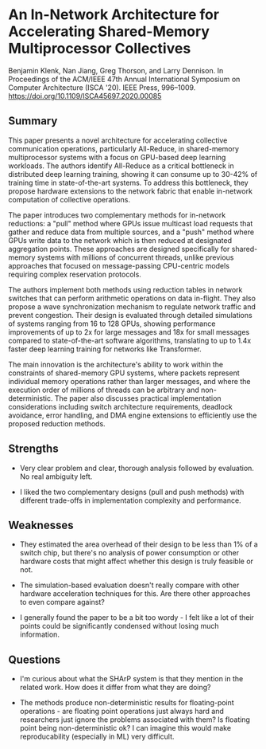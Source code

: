 # An In-Network Architecture for Accelerating Shared-Memory Multiprocessor Collectives

Benjamin Klenk, Nan Jiang, Greg Thorson, and Larry Dennison. 
In Proceedings of the ACM/IEEE 47th Annual International Symposium on Computer Architecture (ISCA '20). 
IEEE Press, 996–1009. https://doi.org/10.1109/ISCA45697.2020.00085

## Summary

This paper presents a novel architecture for accelerating collective communication operations, particularly All-Reduce, in shared-memory multiprocessor systems with a focus on GPU-based deep learning workloads. The authors identify All-Reduce as a critical bottleneck in distributed deep learning training, showing it can consume up to 30-42% of training time in state-of-the-art systems. To address this bottleneck, they propose hardware extensions to the network fabric that enable in-network computation of collective operations.

The paper introduces two complementary methods for in-network reductions: a "pull" method where GPUs issue multicast load requests that gather and reduce data from multiple sources, and a "push" method where GPUs write data to the network which is then reduced at designated aggregation points. These approaches are designed specifically for shared-memory systems with millions of concurrent threads, unlike previous approaches that focused on message-passing CPU-centric models requiring complex reservation protocols.

The authors implement both methods using reduction tables in network switches that can perform arithmetic operations on data in-flight. They also propose a wave synchronization mechanism to regulate network traffic and prevent congestion. Their design is evaluated through detailed simulations of systems ranging from 16 to 128 GPUs, showing performance improvements of up to 2x for large messages and 18x for small messages compared to state-of-the-art software algorithms, translating to up to 1.4x faster deep learning training for networks like Transformer.

The main innovation is the architecture's ability to work within the constraints of shared-memory GPU systems, where packets represent individual memory operations rather than larger messages, and where the execution order of millions of threads can be arbitrary and non-deterministic. The paper also discusses practical implementation considerations including switch architecture requirements, deadlock avoidance, error handling, and DMA engine extensions to efficiently use the proposed reduction methods.

## Strengths

- Very clear problem and clear, thorough analysis followed by evaluation. No real ambiguity left.

- I liked the two complementary designs (pull and push methods) with different trade-offs in implementation complexity and performance.

## Weaknesses

- They estimated the area overhead of their design to be less than 1% of a switch chip, but there's no analysis of power consumption or other hardware costs that might affect whether this design is truly feasible or not.

- The simulation-based evaluation doesn't really compare with other hardware acceleration techniques for this. Are there other approaches to even compare against?

- I generally found the paper to be a bit too wordy - I felt like a lot of their points could be significantly condensed without losing much information.

## Questions

- I'm curious about what the SHArP system is that they mention in the related work. How does it differ from what they are doing?

- The methods produce non-deterministic results for floating-point operations - are floating point operations just always hard and researchers just ignore the problems associated with them? Is floating point being non-deterministic ok? I can imagine this would make reproducability (especially in ML) very difficult.